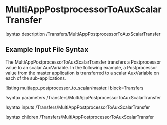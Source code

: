 # MultiAppPostprocessorToAuxScalarTransfer

!syntax description /Transfers/MultiAppPostprocessorToAuxScalarTransfer

## Example Input File Syntax

The MultiAppPostprocessorToAuxScalarTransfer transfers a Postprocessor value to an scalar
AuxVariable. In the following example, a Postprocessor value from the master application
is transferred to a scalar AuxVariable on each of the sub-applications.

!listing multiapp_postprocessor_to_scalar/master.i block=Transfers

!syntax parameters /Transfers/MultiAppPostprocessorToAuxScalarTransfer

!syntax inputs /Transfers/MultiAppPostprocessorToAuxScalarTransfer

!syntax children /Transfers/MultiAppPostprocessorToAuxScalarTransfer
